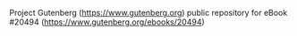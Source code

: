 Project Gutenberg (https://www.gutenberg.org) public repository for eBook #20494 (https://www.gutenberg.org/ebooks/20494)
